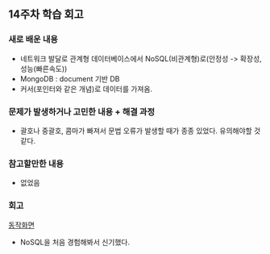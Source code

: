 ## 14주차 학습 회고
### 새로 배운 내용
- 네트워크 발달로 관계형 데이터베이스에서 NoSQL(비관계형)로(안정성 -> 확장성, 성능(빠른속도))
- MongoDB : document 기반 DB
- 커서(포인터와 같은 개념)로 데이터를 가져옴.



### 문제가 발생하거나 고민한 내용 + 해결 과정
- 괄호나 중괄호, 콤마가 빠져서 문법 오류가 발생할 때가 종종 있었다. 유의해야할 것 같다.

### 참고할만한 내용
- 없었음
 

### 회고
<a href="https://youtu.be/Hhi1B-AgE0w"> 동작화면 </a>
- NoSQL을 처음 경험해봐서 신기했다. 
